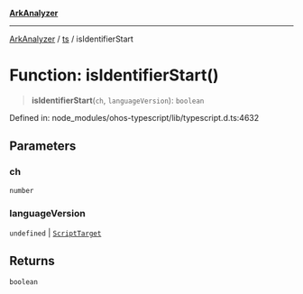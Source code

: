 [**ArkAnalyzer**](../../../../README.md)

***

[ArkAnalyzer](../../../../globals.md) / [ts](../README.md) / isIdentifierStart

# Function: isIdentifierStart()

> **isIdentifierStart**(`ch`, `languageVersion`): `boolean`

Defined in: node\_modules/ohos-typescript/lib/typescript.d.ts:4632

## Parameters

### ch

`number`

### languageVersion

`undefined` | [`ScriptTarget`](../enumerations/ScriptTarget.md)

## Returns

`boolean`
